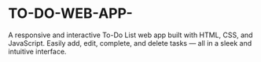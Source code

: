 # TO-DO-WEB-APP-
A responsive and interactive To-Do List web app built with HTML, CSS, and JavaScript. Easily add, edit, complete, and delete tasks — all in a sleek and intuitive interface.
